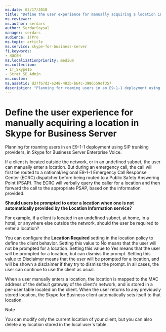 ```yaml
---
ms.date: 03/17/2018
title: "Define the user experience for manually acquiring a location in Skype for Business Server"
ms.reviewer: 
ms.author: serdars
author: SerdarSoysal
manager: serdars
audience: ITPro
ms.topic: article
ms.service: skype-for-business-server
f1.keywords:
- NOCSH
ms.localizationpriority: medium
ms.collection: 
- IT_Skype16
- Strat_SB_Admin
ms.custom:
ms.assetid: d37f67d3-e248-483b-b64c-3986559ef357
description: "Planning for roaming users in an E9-1-1 deployment using SIP trunking providers, in Skype for Business Server Enterprise Voice."
---
```


# Define the user experience for manually acquiring a location in Skype for Business Server
 
Planning for roaming users in an E9-1-1 deployment using SIP trunking providers, in Skype for Business Server Enterprise Voice.
  
If a client is located outside the network, or in an undefined subnet, the user can manually enter a location. But during an emergency call, the call will first be routed to a national/regional E9-1-1 Emergency Call Response Center (ECRC) dispatcher before being routed to a Public Safety Answering Point (PSAP). The ECRC will verbally query the caller for a location and then forward the call to the appropriate PSAP, based on the information provided. 
  
**Should users be prompted to enter a location when one is not automatically provided by the Location Information service?**
  
For example, if a client is located in an undefined subnet, at home, in a hotel, or anywhere else outside the network, should the user be required to enter a location?
    
You can configure the **Location Required** setting in the location policy to define the client behavior. Setting this value to No means that the user will not be prompted for a location. Setting this value to Yes means that the user will be prompted for a location, but can dismiss the prompt. Setting this value to Disclaimer means that the user will be prompted for a location, and will be shown a disclaimer if they try to dismiss the prompt. In all cases, the user can continue to use the client as usual.
    
When a user manually enters a location, the location is mapped to the MAC address of the default gateway of the client's network, and is stored in a per-user table located on the client. When the user returns to any previously stored location, the Skype for Business client automatically sets itself to that location. 
  
> [!NOTE]
> You can modify only the current location of your client, but you can also delete any location stored in the local user's table. 
  


